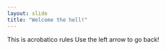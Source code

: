 ```yaml
---
layout: slide
title: "Welcome the hell!"
---
```

This is acrobatico rules
Use the left arrow to go back!
